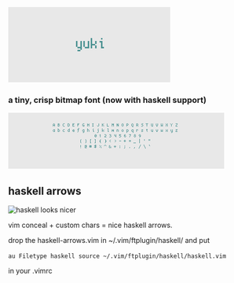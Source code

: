 ![logo](logo.png)

### a tiny, crisp bitmap font (now with haskell support)

![sample](sample.png)

## haskell arrows

![haskell looks nicer](haskell-arrows.png)

vim conceal + custom chars = nice haskell arrows.

drop the haskell-arrows.vim in ~/.vim/ftplugin/haskell/ and put

``
au Filetype haskell source ~/.vim/ftplugin/haskell/haskell.vim
``

in your .vimrc
